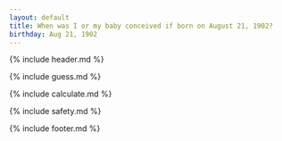 ```yaml
---
layout: default
title: When was I or my baby conceived if born on August 21, 1902?
birthday: Aug 21, 1902
---
```


{% include header.md %}

{% include guess.md %}

{% include calculate.md %}

{% include safety.md %}

{% include footer.md %}



